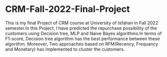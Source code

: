 # CRM-Fall-2022-Final-Project
This is my final Project of CRM course at University of Isfahan in Fall 2022 semester.In this Project, I have predicted the repurchase possibility of the customers using Decision tree, MLP and Naive Bayes algorithms.In terms of F1-score, Decision tree algorithm has the best performance between these algorithm. Moreover, Two approaches based on RFM(Recency, Frequancy and Monetary) has implemented to cluster the customers. 
